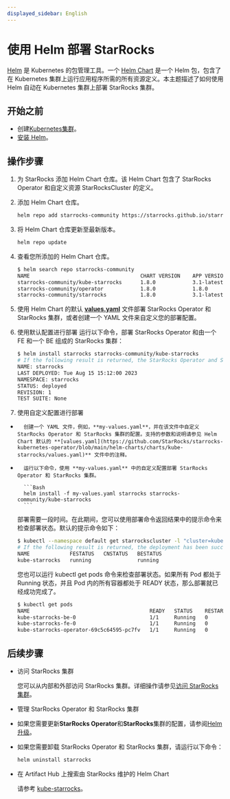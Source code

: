 ```yaml
---
displayed_sidebar: English
---
```


# 使用 Helm 部署 StarRocks

[Helm](https://helm.sh/) 是 Kubernetes 的包管理工具。一个 [Helm Chart](https://helm.sh/docs/topics/charts/) 是一个 Helm 包，包含了在 Kubernetes 集群上运行应用程序所需的所有资源定义。本主题描述了如何使用 Helm 自动在 Kubernetes 集群上部署 StarRocks 集群。

## 开始之前

- 创建[Kubernetes集群](./sr_operator.md#create-kubernetes-cluster)。
- [安装 Helm](https://helm.sh/docs/intro/quickstart/)。

## 操作步骤

1. 为 StarRocks 添加 Helm Chart 仓库。该 Helm Chart 包含了 StarRocks Operator 和自定义资源 StarRocksCluster 的定义。
1.    添加 Helm Chart 仓库。

      ```Bash
      helm repo add starrocks-community https://starrocks.github.io/starrocks-kubernetes-operator
      ```

2.    将 Helm Chart 仓库更新至最新版本。

      ```Bash
      helm repo update
      ```

3.    查看您所添加的 Helm Chart 仓库。

      ```Bash
      $ helm search repo starrocks-community
      NAME                                    CHART VERSION    APP VERSION  DESCRIPTION
      starrocks-community/kube-starrocks      1.8.0            3.1-latest   kube-starrocks includes two subcharts, starrock...
      starrocks-community/operator            1.8.0            1.8.0        A Helm chart for StarRocks operator
      starrocks-community/starrocks           1.8.0            3.1-latest   A Helm chart for StarRocks cluster
      ```

2. 使用 Helm Chart 的默认 **[values.yaml](https://github.com/StarRocks/starrocks-kubernetes-operator/blob/main/helm-charts/charts/kube-starrocks/values.yaml)** 文件部署 StarRocks Operator 和 StarRocks 集群，或者创建一个 YAML 文件来自定义您的部署配置。
1.    使用默认配置进行部署
      运行以下命令，部署 StarRocks Operator 和由一个 FE 和一个 BE 组成的 StarRocks 集群：

      ```Bash
      $ helm install starrocks starrocks-community/kube-starrocks
      # If the following result is returned, the StarRocks Operator and StarRocks cluster are being deployed.
      NAME: starrocks
      LAST DEPLOYED: Tue Aug 15 15:12:00 2023
      NAMESPACE: starrocks
      STATUS: deployed
      REVISION: 1
      TEST SUITE: None
      ```

2.    使用自定义配置进行部署
-       创建一个 YAML 文件，例如，**my-values.yaml**，并在该文件中自定义 StarRocks Operator 和 StarRocks 集群的配置。支持的参数和说明请参见 Helm Chart 默认的 **[values.yaml](https://github.com/StarRocks/starrocks-kubernetes-operator/blob/main/helm-charts/charts/kube-starrocks/values.yaml)** 文件中的注释。
-       运行以下命令，使用 **my-values.yaml** 中的自定义配置部署 StarRocks Operator 和 StarRocks 集群。

        ```Bash
        helm install -f my-values.yaml starrocks starrocks-community/kube-starrocks
        ```

   部署需要一段时间。在此期间，您可以使用部署命令返回结果中的提示命令来检查部署状态。默认的提示命令如下：

   ```Bash
   $ kubectl --namespace default get starrockscluster -l "cluster=kube-starrocks"
   # If the following result is returned, the deployment has been successfully completed.
   NAME             FESTATUS   CNSTATUS   BESTATUS
   kube-starrocks   running               running
   ```

   您也可以运行 kubectl get pods 命令来检查部署状态。如果所有 Pod 都处于 Running 状态，并且 Pod 内的所有容器都处于 READY 状态，那么部署就已经成功完成了。

   ```Bash
   $ kubectl get pods
   NAME                                       READY   STATUS    RESTARTS   AGE
   kube-starrocks-be-0                        1/1     Running   0          2m50s
   kube-starrocks-fe-0                        1/1     Running   0          4m31s
   kube-starrocks-operator-69c5c64595-pc7fv   1/1     Running   0          4m50s
   ```

## 后续步骤

- 访问 StarRocks 集群

  您可以从内部和外部访问 StarRocks 集群。详细操作请参见[访问 StarRocks 集群](./sr_operator.md#access-starrocks-cluster)。

- 管理 StarRocks Operator 和 StarRocks 集群

-   如果您需要更新**StarRocks Operator**和**StarRocks**集群的配置，请参阅[Helm升级](https://helm.sh/docs/helm/helm_upgrade/)。
-   如果您需要卸载 StarRocks Operator 和 StarRocks 集群，请运行以下命令：

    ```bash
    helm uninstall starrocks
    ```

- 在 Artifact Hub 上搜索由 StarRocks 维护的 Helm Chart

  请参考 [kube-starrocks](https://artifacthub.io/packages/helm/kube-starrocks/kube-starrocks)。
